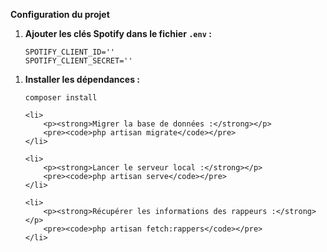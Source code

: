 <p><strong>Configuration du projet</strong></p>

<ol>
    <li>
        <p><strong>Ajouter les clés Spotify dans le fichier <code>.env</code> :</strong></p>
        <pre><code>SPOTIFY_CLIENT_ID='' 
SPOTIFY_CLIENT_SECRET=''</code></pre>
    </li>
</ol>

<ol>
    <li>
        <p><strong>Installer les dépendances :</strong></p>
        <pre><code>composer install</code></pre>
    </li>

    <li>
        <p><strong>Migrer la base de données :</strong></p>
        <pre><code>php artisan migrate</code></pre>
    </li>

    <li>
        <p><strong>Lancer le serveur local :</strong></p>
        <pre><code>php artisan serve</code></pre>
    </li>

    <li>
        <p><strong>Récupérer les informations des rappeurs :</strong></p>
        <pre><code>php artisan fetch:rappers</code></pre>
    </li>
</ol>
